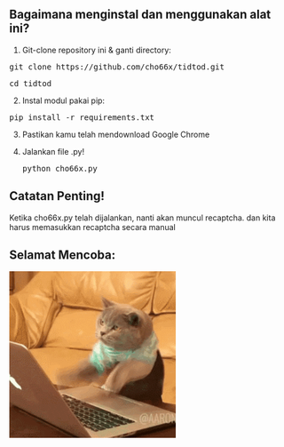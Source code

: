 ## Bagaimana menginstal dan menggunakan alat ini?


1. Git-clone repository ini & ganti directory:
<pre>git clone https://github.com/cho66x/tidtod.git</pre>
   <pre>cd tidtod</pre>
   
2. Instal modul pakai pip:
<pre>pip install -r requirements.txt</pre>

3. Pastikan kamu telah mendownload Google Chrome

4. Jalankan file .py!
   <pre>python cho66x.py</pre>
   
## Catatan Penting!
Ketika cho66x.py telah dijalankan, nanti akan muncul recaptcha. dan kita harus memasukkan recaptcha secara manual

## Selamat Mencoba:
![try](https://github.com/cho66x/tidtod/blob/main/giphy.gif)
